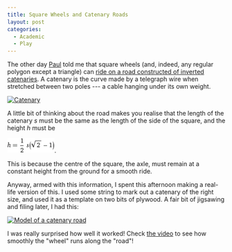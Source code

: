 ```yaml
---
title: Square Wheels and Catenary Roads
layout: post
categories:
  - Academic
  - Play
---
```

The other day [Paul](https://pictures.scholesmafia.co.uk/index.php/?profile=150) told me that square wheels (and, indeed, any regular polygon except a triangle) can [ride on a road constructed of inverted catenaries](http://maa.org/mathland/mathtrek_04_05_04.html). A catenary is the curve made by a telegraph wire when stretched between two poles --- a cable hanging under its own weight.

[<img class="alignnone size-full wp-image-593" title="Catenary" src="/files/2007/08/catenary.png" alt="Catenary" width="302" height="93" srcset="/files/2007/08/catenary.png 302w, /files/2007/08/catenary-195x60.png 195w" sizes="(max-width: 302px) 100vw, 302px" />](/files/2007/08/catenary.png)

A little bit of thinking about the road makes you realise that the length of the catenary _s_ must be the same as the length of the side of the square, and the height _h_ must be

<img class="alignnone size-full wp-image-240" src="/files/2007/08/catenary-formula.gif" alt="h = s(√2 − 1) / 2" width="109" height="35" />.

This is because the centre of the square, the axle, must remain at a constant height from the ground for a smooth ride.

Anyway, armed with this information, I spent this afternoon making a real-life version of this. I used some string to mark out a catenary of the right size, and used it as a template on two bits of plywood. A fair bit of jigsawing and filing later, I had this:

[<img class="alignnone size-medium wp-image-241" src="/files/2007/08/road-real-300x225.jpg" alt="Model of a catenary road" width="300" height="225" srcset="/files/2007/08/road-real-300x225.jpg 300w, /files/2007/08/road-real-400x300.jpg 400w, /files/2007/08/road-real.jpg 600w" sizes="(max-width: 300px) 100vw, 300px" />](/files/2007/08/road-real.jpg)

I was really surprised how well it worked! Check [the video](http://video.scholesmafia.co.uk/?id=22) to see how smoothly the "wheel" runs along the "road"!
